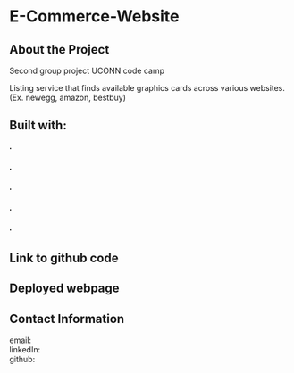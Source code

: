 # E-Commerce-Website

## About the Project
Second group project UCONN code camp

Listing service that finds available graphics cards across various websites. (Ex. newegg, amazon, bestbuy)


## Built with:
#### ∙
#### ∙
#### ∙
#### ∙
#### ∙

## Link to github code



## Deployed webpage



## Contact Information

email: 
<br>
linkedIn: 
<br>
github: 


